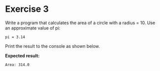 # Exercise 3

Write a program that calculates the area of a circle with a radius = 10. Use an approximate value of pi:

```
pi = 3.14
```

Print the result to the console as shown below.

**Expected result:**

```
Area: 314.0
```
